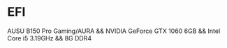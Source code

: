 # EFI
AUSU B150 Pro Gaming/AURA &amp;&amp; NVIDIA GeForce GTX 1060 6GB &amp;&amp; Intel Core i5 3.19GHz &amp;&amp; 8G DDR4
